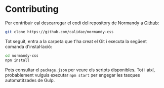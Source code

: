 # Contributing

Per contribuir cal descarregar el codi del repository de Normandy a [Github](https://github.com/calidae/normandy-css):

```bash
git clone https://github.com/calidae/normandy-css
```

Tot seguit, entra a la carpeta que t'ha creat el Git i executa la següent comanda d'instal·lació:

```bash
cd normandy-css
npm install
```

Pots consultar el `package.json` per veure els scripts disponibles. Tot i així,
probablement vulguis executar `npm start` per engegar les tasques automatitzades de Gulp.

